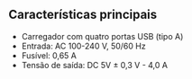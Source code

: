 ## Características principais

- Carregador com quatro portas USB (tipo A)
- Entrada: AC 100-240 V, 50/60 Hz
- Fusível: 0,65 A
- Tensão de saída: DC 5V ± 0,3 V - 4,0 A

